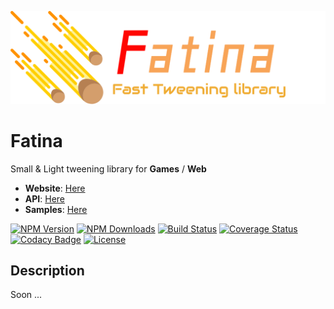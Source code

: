 ![Logo](logo.png)

# Fatina
Small & Light tweening library for **Games** / **Web**

* **Website**: [Here](https://kefniark.github.io/Fatina/)
* **API**: [Here](https://kefniark.github.io/Fatina/api/basic/)
* **Samples**: [Here](https://kefniark.github.io/Fatina/samples/generic/)

[![NPM Version](https://img.shields.io/npm/v/fatina-plugin-helpers.svg)](https://npmjs.org/package/fatina-plugin-helpers)
[![NPM Downloads](https://img.shields.io/npm/dm/fatina-plugin-helpers.svg)](https://npmjs.org/package/fatina-plugin-helpers)
[![Build Status](https://img.shields.io/travis/kefniark/Fatina-Plugin-Helpers.svg)](https://travis-ci.org/kefniark/Fatina-Plugin-Helpers)
[![Coverage Status](https://coveralls.io/repos/github/kefniark/Fatina-Plugin-Helpers/badge.svg?branch=develop)](https://coveralls.io/github/kefniark/Fatina-Plugin-Helpers?branch=develop)
[![Codacy Badge](https://api.codacy.com/project/badge/Grade/d829934eb7014fd191c0777ecfe11acd)](https://www.codacy.com/app/kefniark/Fatina-Plugin-Helpers?utm_source=github.com&amp;utm_medium=referral&amp;utm_content=kefniark/Fatina-Plugin-Helpers&amp;utm_campaign=Badge_Grade)
[![License](https://img.shields.io/npm/l/fatina-plugin-helpers.svg)](https://npmjs.org/package/fatina-plugin-helpers)

## Description
Soon ...